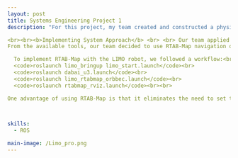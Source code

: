 ```yaml
---
layout: post
title: Systems Engineering Project 1
description: "For this project, my team created and constructed a physical arena for the AgileX LIMO mobile robot as part of a robotics systems engineering project. The environment was designed for the LIMO robot to perform tasks such as navigation, path planning, mapping, and localization. Additionally, understanding how the robot interacts with its environment, handling design trade-offs under time and financial constraints, and cooperating as a team were all necessary factors for this project. Hence, the final result would reflect reliable testing of SLAM and obstacle avoidance of the arena.<br><br> <b>Arena Design</b> <br><br> Before the actual implementation of the robot autonomous navigation, the arena had to be created. Our team's arena design was a collaborative and interative process which began with the survey of Changi Airport Terminal 1 to gather perspective of distinct landmarks such as the arrival/departure halls and Kinetic rain. With these references, we created an initial 3D layout on SolidWorks to model the arena layout. After which, our team reviewed and refined our design based on space constraint and material limitations. Key modifications included removing ramps to to simplify the making of the arena and focused on scalable elemnents like walls, flooring and decorative structures. Our team team then sourced materials such as foam board for the flooring and walls, clay for the Kinetic Rain Droplets (practical to build and aestheically accurate) and spray paint for finishing. Through trial and error and feedbacks, the final arena design managed to capture the essernce of Changi Airport Terminal while also following the technical requirements of AgileX LIMO robot's navigation.  <br><img src="/assets/images/profile-image/arena_design.jpg" alt="Arena Design"><br>

<br><br><b>Implementing System Approach</b> <br> <br> Our team applied Systems Approach from SEBok to guide the designing of the arena and overall the project execution. First off, we began with problem identification which involved identifying constraints like space limitations and material availability. For solution synthesis, we explored possible solutions to mitigate this problem for example, segmenting the arena into modular components(Kinetic Rain, Wall) and allocated tasks based on members expertise. Doing trade-off analysis such as choosing foam over pricier materias and excluding ramps from the arena for feasibility dictated our decisions. Verification was evident in SolidWorks design revision (v1.0 to v1.1) by contrasting it against stakeholders requirements and also validation involved testing the navigation in the physical arena. <br><br> <b>Robot Navigation</b><br><br>
From the available tools, our team decided to use RTAB-Map navigation over GMapping and Cartographer, as our arena (and others') was more complex and required detailed scanning and mapping of obstacles.

  To implement RTAB-Map with the LIMO robot, we followed a workflow:<br><br>
  <code>roslaunch limo_bringup limo_start.launch</code><br>
  <code>roslaunch dabai_u3.launch</code><br>
  <code>roslaunch limo_rtabmap_orbbec.launch</code><br>
  <code>roslaunch rtabmap_rviz.launch</code><br><br>

One advantage of using RTAB-Map is that it eliminates the need to set the robot’s initial pose manually, as it auto-localizes using an existing map database (<code>~/.ros/rtabmap.db</code>). With this setup, we achieved accurate path planning and reliable obstacle avoidance.<br><br> <b>Post-Mapping and Navigation Process</b><br><br>After creating the 2d map and fine-tuning parameters in RViz. we can transition to testing. Firstly, from the saved map we can generate a 2d grip and 3d map data. Secondly, the robot is switched to localisation mode to navigate the pre-built map without changing it. For the LIMO's drive configuration, we set it to differential mode to allow 4-wheel drive (ensuring proper navigation and obstacle avoidance). In RViz itself, we manually correct the robot pose before sending navigation goal. To send target positions, we use 2D Nav goal to place a waypoint for the robot to reach it desired location."
  


skills: 
  - ROS

main-image: /Limo_pro.png
---
```







